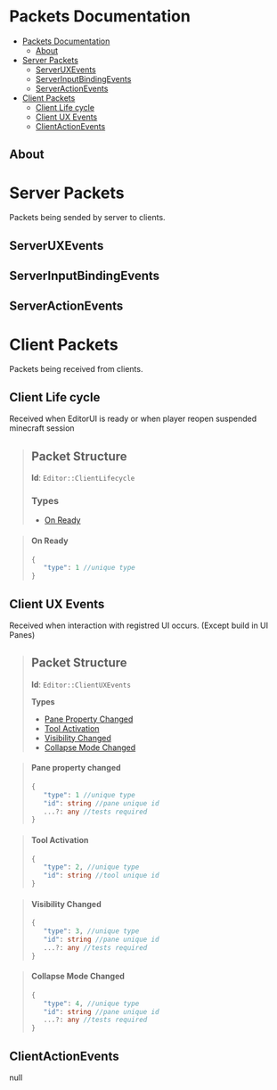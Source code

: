 # Packets Documentation
- [Packets Documentation](#packets-documentation)
  - [About](#about)
- [Server Packets](#server-packets)
  - [ServerUXEvents](#serveruxevents)
  - [ServerInputBindingEvents](#serverinputbindingevents)
  - [ServerActionEvents](#serveractionevents)
- [Client Packets](#client-packets)
  - [Client Life cycle](#client-life-cycle)
  - [Client UX Events](#client-ux-events)
  - [ClientActionEvents](#clientactionevents)
## About
# Server Packets
Packets being sended by server to clients.

## ServerUXEvents
## ServerInputBindingEvents
## ServerActionEvents




# Client Packets
Packets being received from clients.
## Client Life cycle
Received when EditorUI is ready or when player reopen suspended minecraft session 
> ## Packet Structure
> **Id**: `Editor::ClientLifecycle`
> 
> ### Types
> - [On Ready](#on-ready)

> #### On Ready
> ```ts
> {
>    "type": 1 //unique type
> }
> ```

## Client UX Events
Received when interaction with registred UI occurs. (Except build in UI Panes) 
> ## Packet Structure
> **Id**: `Editor::ClientUXEvents`
> 
> **Types**
> - [Pane Property Changed](#pane-property-changed)
> - [Tool Activation](#tool-activation)
> - [Visibility Changed](#visibility-changed)
> - [Collapse Mode Changed](#collapse-mode-changed)

> #### Pane property changed
> ```ts
> {
>    "type": 1 //unique type
>    "id": string //pane unique id
>    ...?: any //tests required
> }
> ```

> #### Tool Activation
> ```ts
> {
>    "type": 2, //unique type
>    "id": string //tool unique id
> }
> ```

> #### Visibility Changed
> ```ts
> {
>    "type": 3, //unique type
>    "id": string //pane unique id
>    ...?: any //tests required
> }
> ```

> #### Collapse Mode Changed
> ```ts
> {
>    "type": 4, //unique type
>    "id": string //pane unique id
>    ...?: any //tests required
> }
> ```

## ClientActionEvents
null